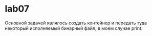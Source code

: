# lab07
Основной задачей являлось создать контейнер и передать туда некоторый исполняемый бинарный файл, в моем случае print.
